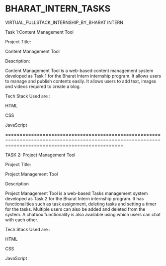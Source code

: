 # BHARAT_INTERN_TASKS

VIRTUAL_FULLSTACK_INTERNSHIP_BY_BHARAT INTERN


Task 1:Content Management Tool




Project Title:

Content Management Tool

Description:


Content Management Tool is a web-based content management system developed as Task 1 for the Bharat Intern internship program. It allows users to manage and publish contents easily. It allows users to add text, images and videos required to create a blog.

Tech Stack Used are :


HTML


CSS


JavaScript


=====================================================================================================================================================


TASK 2: Project Management Tool



Project Title:


Project Management Tool


Description



Project Management Tool is a web-based Tasks management system developed as Task 2 for the Bharat Intern internship program. It has functionalities such as task assignment, deleting tasks and setting a timer for the tasks.
Multiple users can also be added and deleted from the system.
A chatbox functionality is also available using which users can chat with each other.

Tech Stack Used are :


HTML


CSS


JavaScript
